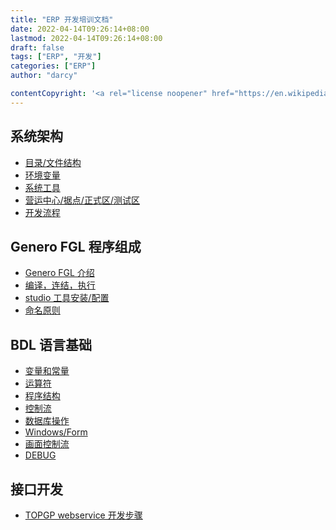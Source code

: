 ```yaml
---
title: "ERP 开发培训文档"
date: 2022-04-14T09:26:14+08:00
lastmod: 2022-04-14T09:26:14+08:00
draft: false
tags: ["ERP", "开发"]
categories: ["ERP"]
author: "darcy"

contentCopyright: '<a rel="license noopener" href="https://en.wikipedia.org/wiki/Wikipedia:Text_of_Creative_Commons_Attribution-ShareAlike_3.0_Unported_License" target="_blank">Creative Commons Attribution-ShareAlike License</a>'
---
```


## 系统架构

- <a href="#">目录/文件结构</a>
- <a href="#">环境变量</a>
- <a href="#">系统工具</a>
- <a href="#">营运中心/据点/正式区/测试区</a>
- <a href="#">开发流程</a>

## Genero FGL 程序组成

- <a href="#">Genero FGL 介绍</a>
- <a href="#">编译，连结，执行</a>
- <a href="#">studio 工具安装/配置</a>
- <a href="#">命名原则</a>

## BDL 语言基础

- <a href="#">变量和常量</a>
- <a href="#">运算符</a>
- <a href="#">程序结构</a>
- <a href="#">控制流</a>
- <a href="#">数据库操作</a>
- <a href="#">Windows/Form</a>
- <a href="#">画面控制流</a>
- <a href="#">DEBUG</a>

## 接口开发

- <a href="/post/2022-4-14-1">TOPGP webservice 开发步骤</a>
